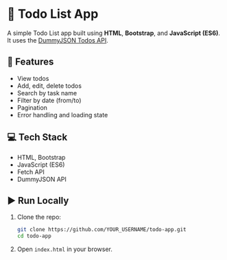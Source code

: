 # 📝 Todo List App

A simple Todo List app built using **HTML**, **Bootstrap**, and **JavaScript (ES6)**. It uses the [DummyJSON Todos API](https://dummyjson.com/docs/todos).

## 🚀 Features

- View todos
- Add, edit, delete todos
- Search by task name
- Filter by date (from/to)
- Pagination
- Error handling and loading state

## 💻 Tech Stack

- HTML, Bootstrap
- JavaScript (ES6)
- Fetch API
- DummyJSON API


## ▶️ Run Locally

1. Clone the repo:
   ```bash
   git clone https://github.com/YOUR_USERNAME/todo-app.git
   cd todo-app
   ```
2. Open `index.html` in your browser.
